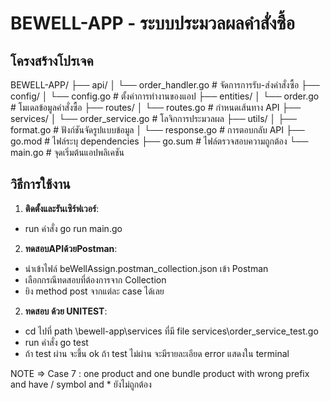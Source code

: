 # BEWELL-APP - ระบบประมวลผลคำสั่งซื้อ

## โครงสร้างโปรเจค

BEWELL-APP/
├── api/
│ └── order_handler.go # จัดการการรับ-ส่งคำสั่งซื้อ
├── config/
│ └── config.go # ตั้งค่าการทำงานของแอป
├── entities/
│ └── order.go # โมเดลข้อมูลคำสั่งซื้อ
├── routes/
│ └── routes.go # กำหนดเส้นทาง API
├── services/
│ └── order_service.go # โลจิกการประมวลผล
├── utils/
│ ├── format.go # ฟังก์ชันจัดรูปแบบข้อมูล
│ └── response.go # การตอบกลับ API
├── go.mod # ไฟล์ระบุ dependencies
├── go.sum # ไฟล์ตรวจสอบความถูกต้อง
└── main.go # จุดเริ่มต้นแอปพลิเคชัน


## วิธีการใช้งาน

1. **ติดตั้งและรันเซิร์ฟเวอร์**:
- run คำสั่ง go run main.go

2. **ทดสอบAPIด้วยPostman**:

- นำเข้าไฟล์ beWellAssign.postman_collection.json เข้า Postman
- เลือกกรณีทดสอบที่ต้องการจาก Collection
- ยิง method post จากแต่ละ case ได้เลย

2. **ทดสอบ ด้วย  UNITEST**:

- cd ไปที่ path \bewell-app\services ที่มี file services\order_service_test.go
- run คำสั่ง go test
- ถ้า test ผ่าน จะขึ้น ok ถ้า test ไม่ผ่าน จะมีรายละเอียด error แสดงใน terminal

NOTE => Case 7 : one product and one bundle product with wrong prefix and have / symbol and * ยังไม่ถูกต้อง